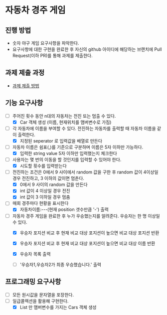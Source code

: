 # 자동차 경주 게임
## 진행 방법
* 숫자 야구 게임 요구사항을 파악한다.
* 요구사항에 대한 구현을 완료한 후 자신의 github 아이디에 해당하는 브랜치에 Pull Request(이하 PR)를 통해 과제를 제출한다.

## 과제 제출 과정
* [과제 제출 방법](https://github.com/next-step/nextstep-docs/tree/master/precourse)


## 기능 요구사항 
- [ ] 주어진 횟수 동안 n대의 자동차는 전진 또는 멈출 수 있다.
	- [X] Car 객체 생성 (이름, 현재위치를 맴버변수로 가짐)
- [ ] 각 자동차에 이름을 부여할 수 있다. 전진하는 자동차를 출력할 때 자동차 이름을 같이 출력한다.
	- [X] 지정된 seperator 로 입력값을 배열로 만든다
- [ ] 자동차 이름은 쉼표(,)를 기준으로 구분하며 이름은 5자 이하만 가능하다.
	- [X] 입력한 string value 5자 이하만 입력했는지 체크한다
- [ ] 사용자는 몇 번의 이동을 할 것인지를 입력할 수 있어야 한다.
	- [X] 시도할 횟수를 입력받는다
- [ ] 전진하는 조건은 0에서 9 사이에서 random 값을 구한 후 random 값이 4이상일 경우 전진하고, 3 이하의 값이면 멈춘다.
	- [X] 0에서 9 사이의 random 값을 만든다
	- [X] int 값이 4 이상일 경우 전진
	- [X] int 값이 3 이하일 경우 멈춤
- [ ] 매회 경주마다 현황을 표시한다
	- [X] 자동차이름:---(현재 position 갯수만큼 '-') 출력
- [ ] 자동차 경주 게임을 완료한 후 누가 우승했는지를 알려준다. 우승자는 한 명 이상일 수 있다.
	- [X] 우승자 포지션 비교 후 현재 비교 대상 포지션이 높으면 비교 대상 포지션 반환
	- [X] 우승자 포지션 비교 후 현재 비교 대상 포지션이 높으면 비교 대상 이름 반환 
	- [X] 우승자  목록 출력 
	- [ ] '우승자1,우승자2가 최종 우승했습니다.' 출력
	

## 프로그래밍 요구사항
- [ ] 모든 원시값을 문자열을 포장한다.
- [ ] 일급콜렉션을 활용해 구현한다.
	- [X] List<Car> 만 맴버변수를 가지는 Cars 객체 생성
